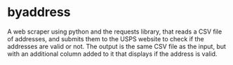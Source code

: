 # byaddress
A web scraper using python and the requests library, that reads a CSV file of addresses, and submits them to the USPS website to check if the addresses are valid or not. The output is the same CSV file as the input, but with an additional column added to it that displays if the address is valid.
